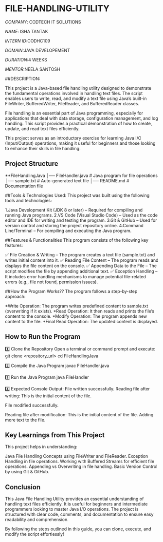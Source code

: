 # FILE-HANDLING-UTILITY
*COMPANY*: CODTECH IT SOLUTIONS

*NAME*: ISHA TANTAK

*INTERN ID*:CODHC109

*DOMAIN*:JAVA DEVELOPEMENT

*DURATION*:4 WEEKS

*MENTOR*:NEELA SANTOSH

##DESCRIPTION:

This project is a Java-based file handling utility designed to demonstrate the fundamental operations involved in handling text files. The script enables users to write, read, and modify a text file using Java’s built-in FileWriter, BufferedWriter, FileReader, and BufferedReader classes.

File handling is an essential part of Java programming, especially for applications that deal with data storage, configuration management, and log handling. This script provides a practical demonstration of how to create, update, and read text files efficiently.

This project serves as an introductory exercise for learning Java I/O (Input/Output) operations, making it useful for beginners and those looking to enhance their skills in file handling.

## Project Structure

**FileHandlingJava
│── FileHandler.java   # Java program for file operations
│── sample.txt         # Auto-generated text file
│── README.md          # Documentation file

##Tools & Technologies Used:
This project was built using the following tools and technologies:

1.Java Development Kit (JDK 8 or later) – Required for compiling and running Java programs.
2.VS Code (Visual Studio Code) – Used as the code editor and IDE for writing and testing the program.
3.Git & GitHub – Used for version control and storing the project repository online.
4.Command Line/Terminal – For compiling and executing the Java program.

##Features & Functionalities
This program consists of the following key features:

✅ File Creation & Writing – The program creates a text file (sample.txt) and writes initial content into it.
✅ Reading File Content – The program reads and displays the file content on the console.
✅ Appending Data to the File – The script modifies the file by appending additional text.
✅ Exception Handling – It includes error handling mechanisms to manage potential file-related errors (e.g., file not found, permission issues).


##How the Program Works??
The program follows a step-by-step approach:

*Write Operation: The program writes predefined content to sample.txt (overwriting if it exists).
*Read Operation: It then reads and prints the file’s content to the console.
*Modify Operation: The program appends new content to the file.
*Final Read Operation: The updated content is displayed.

## How to Run the Program
1️⃣ Clone the Repository
Open a terminal or command prompt and execute:
git clone <repository_url>
cd FileHandlingJava

2️⃣ Compile the Java Program
javac FileHandler.java

3️⃣ Run the Java Program
java FileHandler

4️⃣ Expected Console Output:
File written successfully.
Reading file after writing:
This is the initial content of the file.

File modified successfully.

Reading file after modification:
This is the initial content of the file.
Adding more text to the file.

## Key Learnings from This Project
This project helps in understanding:

Java File Handling Concepts using FileWriter and FileReader.
Exception Handling in file operations.
Working with Buffered Streams for efficient file operations.
Appending vs Overwriting in file handling.
Basic Version Control by using Git & GitHub.

## Conclusion
This Java File Handling Utility provides an essential understanding of handling text files efficiently.
It is useful for beginners and intermediate programmers looking to master Java I/O operations. 
The project is structured with clear code, comments, and documentation to ensure easy readability and comprehension.

By following the steps outlined in this guide, you can clone, execute, and modify the script effortlessly!
